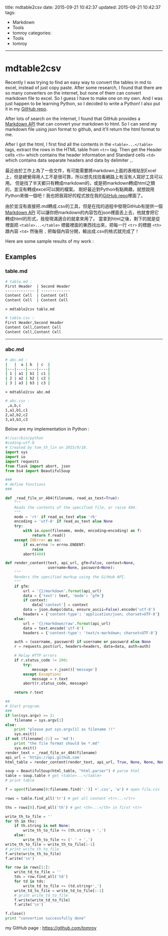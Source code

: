 title: mdtable2csv
date: 2015-09-21 10:42:37
updated: 2015-09-21 10:42:37
tags:
- Markdown
- Tools
- tomroy
categories:
- Tools
- tomroy
---
# mdtable2csv
Recently I was trying to find an easy way to convert the tables in md to excel, instead of just copy paste.
After some research, I found that there are so many converters on the internet, but none of them can convert markdown file to excel. So I guess I have to make one on my own. And I was just happen to be learning Python, so I decided to write a Python! I also put it in my [GitHub repo](https://github.com/tomroy/mdtable2csv).

After lots of search on the internet, I found that GitHub provides a [Markdown API](https://developer.github.com/v3/markdown/#markdown) that can convert your markdown to html. So I can send my markdown file using json format to github, and it'll return the html format to me.

After I got the html, I first find all the contents in the `<table>...</table>` tags, extract the rows in the HTML table from `<tr>` tag. Then get the Header cells `<th>` which contains the header information and Standard cells `<td>` which contains data
separate headers and data by delimiter `,`.

最近由於工作上為了一些文件，有可能需要將markdown上面的表格貼到Excel上，但是總覺得用人工不是很可靠，所以想先找找看網路上有沒有人寫好工具可以用。
但是找了半天都只有轉成markdown的，或是把markdown轉成html之類的，並沒有轉成excel可以開的檔案。
剛好最近對Python有點興趣，就想說用Python來做一個吧！我也把我寫好的程式放在我的[GitHub repo](https://github.com/tomroy/mdtable2csv)裡面了。

由於並沒有直接把.md轉成.csv的工具，但是在找的過程中發現GitHub有提供一個 [Markdown API](https://developer.github.com/v3/markdown/#markdown) 可以讓你把markdown的內容包在json裡面丟上去，他就會把它轉成html的形式，我發現滿適合的就拿來用了。
當拿到html之後，剩下的就是從裡面把 `<table>...</table>` 標籤裡面的東西找出來，把每一行 `<tr>` 的標題 `<th>` 跟內容 `<td>` 然後用 `,` 把每個內容分開，輸出成.csv的格式就完成了！

Here are some sample results of my work : 
<!-- more -->
## Examples

### table.md
```sh
# table.md : 
First Header  | Second Header
------------- | -------------
Content Cell  | Content Cell
Content Cell  | Content Cell
```
`> mdtable2csv table.md`
```sh
# table.csv : 
First Header,Second Header
Content Cell,Content Cell
Content Cell,Content Cell
```
---
### abc.md
```sh
# abc.md :
|   |  a | b  | c  |
|---|----|----|----|
| 1 | a1 | b1 | c1 |
| 2 | a2 | b2 | c2 |
| 3 | a3 | b3 | c3 |
```
`> mdtable2csv abc.md`
```sh
# abc.csv :
 ,a,b,c
1,a1,b1,c1
2,a2,b2,c2
3,a3,b3,c3
```

Below are my implementation in Python : 
```Python
#!/usr/bin/python
#coding:utf-8
# Created by tom_th_lin on 2015/9/18.
import sys
import io
import requests
from flask import abort, json
from bs4 import BeautifulSoup

###
# define functions
###

def _read_file_or_404(filename, read_as_text=True):
    """
    Reads the contents of the specified file, or raise 404.
    """
    mode = 'rt' if read_as_text else 'rb'
    encoding = 'utf-8' if read_as_text else None
    try:
        with io.open(filename, mode, encoding=encoding) as f:
            return f.read()
    except IOError as ex:
        if ex.errno != errno.ENOENT:
            raise
        abort(404)

def render_content(text, api_url, gfm=False, context=None,
                   username=None, password=None):
    """
    Renders the specified markup using the GitHub API.
    """
    if gfm:
        url = '{}/markdown'.format(api_url)
        data = {'text': text, 'mode': 'gfm'}
        if context:
            data['context'] = context
        data = json.dumps(data, ensure_ascii=False).encode('utf-8')
        headers = {'content-type': 'application/json; charset=UTF-8'}
    else:
        url = '{}/markdown/raw'.format(api_url)
        data = text.encode('utf-8')
        headers = {'content-type': 'text/x-markdown; charset=UTF-8'}

    auth = (username, password) if username or password else None
    r = requests.post(url, headers=headers, data=data, auth=auth)

    # Relay HTTP errors
    if r.status_code != 200:
        try:
            message = r.json()['message']
        except Exception:
            message = r.text
        abort(r.status_code, message)

    return r.text

##
# Start program.
###
if len(sys.argv) >= 2:
	filename = sys.argv[1]
else:
	print "please put sys.argv[1] as filename !!"
	sys.exit()
if not (filename[-2:] == 'md'):
    print "the file format should be *.md"
    sys.exit()
render_text = _read_file_or_404(filename)
api_url = 'https://api.github.com'
html_table = render_content(render_text, api_url, True, None, None, None)

soup = BeautifulSoup(html_table, "html.parser") # parse html
table = soup.table # get <table>...</table>
# print table

f = open(filename[0:filename.find('.')] +'.csv', 'w') # open file.csv

rows = table.find_all('tr') # get all content <tr>...</tr>

ths = rows[0].find_all('th') # get <th>...</th> in first <tr>

write_th_to_file = ''
for th in ths:
    if th.string is not None:
        write_th_to_file += (th.string + ',')
    else:
        write_th_to_file += (' ' + ',')
write_th_to_file = write_th_to_file[:-1]
# print write_th_to_file
f.write(write_th_to_file)
f.write('\n')

for row in rows[1:]:
	write_td_to_file = ''
	tds = row.find_all('td')
	for td in tds:
		write_td_to_file += (td.string+',')
	write_td_to_file = write_td_to_file[:-1]
	# print write_td_to_file
	f.write(write_td_to_file)
	f.write('\n')

f.close()
print "convertion successfully done"
```

my GitHub page : https://github.com/tomroy
